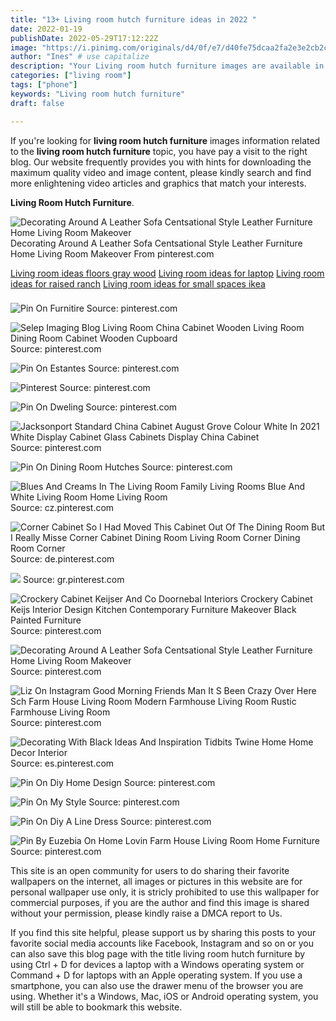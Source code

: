 ```yaml
---
title: "13+ Living room hutch furniture ideas in 2022 "
date: 2022-01-19
publishDate: 2022-05-29T17:12:22Z
image: "https://i.pinimg.com/originals/d4/0f/e7/d40fe75dcaa2fa2e3e2cb2c72f53430e.jpg"
author: "Ines" # use capitalize
description: "Your Living room hutch furniture images are available in this site. Living room hutch furniture are a topic that is being searched for and liked by netizens today. You can Get the Living room hutch furniture files here. Download all royalty-free images."
categories: ["living room"]
tags: ["phone"]
keywords: "Living room hutch furniture"
draft: false

---
```


If you're looking for **living room hutch furniture** images information related to the **living room hutch furniture** topic, you have pay a visit to the right  blog.  Our website frequently  provides you with  hints  for downloading  the maximum  quality video and image  content, please kindly search and find more enlightening video articles and graphics  that match your interests.

**Living Room Hutch Furniture**. 

![Decorating Around A Leather Sofa Centsational Style Leather Furniture Home Living Room Makeover](https://i.pinimg.com/originals/6f/70/1b/6f701bdb0bb87d005ffdbf1868cd4dee.jpg "Decorating Around A Leather Sofa Centsational Style Leather Furniture Home Living Room Makeover")
Decorating Around A Leather Sofa Centsational Style Leather Furniture Home Living Room Makeover From pinterest.com

[Living room ideas floors gray wood](/living-room-ideas-floors-gray-wood/)
[Living room ideas for laptop](/living-room-ideas-for-laptop/)
[Living room ideas for raised ranch](/living-room-ideas-for-raised-ranch/)
[Living room ideas for small spaces ikea](/living-room-ideas-for-small-spaces-ikea/)



### 

 


![Pin On Furnitire](https://i.pinimg.com/originals/33/21/59/3321591c0060e63bb6191dbb753184f7.jpg "Pin On Furnitire")
Source: pinterest.com

 

![Selep Imaging Blog Living Room China Cabinet Wooden Living Room Dining Room Cabinet Wooden Cupboard](https://i.pinimg.com/736x/09/41/c2/0941c2e57dd71fbc3d5931a5d9f3ca92--cabinet-decor-cabinet-design.jpg "Selep Imaging Blog Living Room China Cabinet Wooden Living Room Dining Room Cabinet Wooden Cupboard")
Source: pinterest.com

 

![Pin On Estantes](https://i.pinimg.com/474x/0e/0e/b2/0e0eb2f1720b5dc1b355051baf303f78.jpg "Pin On Estantes")
Source: pinterest.com

 

![Pinterest](https://i.pinimg.com/originals/2b/98/5e/2b985ea3b63632c38e5b3063faa361ef.jpg "Pinterest")
Source: pinterest.com

 

![Pin On Dweling](https://i.pinimg.com/originals/75/f6/43/75f6436deeaaf1dbbac82cc8fe054608.jpg "Pin On Dweling")
Source: pinterest.com

 

![Jacksonport Standard China Cabinet August Grove Colour White In 2021 White Display Cabinet Glass Cabinets Display China Cabinet](https://i.pinimg.com/564x/4d/84/64/4d8464922c8ca3454605c29c4f7bd85d.jpg "Jacksonport Standard China Cabinet August Grove Colour White In 2021 White Display Cabinet Glass Cabinets Display China Cabinet")
Source: pinterest.com

 

![Pin On Dining Room Hutches](https://i.pinimg.com/originals/0c/d1/42/0cd14255a2a934b5a458cb5b296262f0.png "Pin On Dining Room Hutches")
Source: pinterest.com

 

![Blues And Creams In The Living Room Family Living Rooms Blue And White Living Room Home Living Room](https://i.pinimg.com/originals/c7/0e/1a/c70e1abd50d8a6669f68dfe9b77f4cff.jpg "Blues And Creams In The Living Room Family Living Rooms Blue And White Living Room Home Living Room")
Source: cz.pinterest.com

 

![Corner Cabinet So I Had Moved This Cabinet Out Of The Dining Room But I Really Misse Corner Cabinet Dining Room Living Room Corner Dining Room Corner](https://i.pinimg.com/originals/e5/5a/03/e55a03d4bf0bb9df3c67bdd14bf1202c.jpg "Corner Cabinet So I Had Moved This Cabinet Out Of The Dining Room But I Really Misse Corner Cabinet Dining Room Living Room Corner Dining Room Corner")
Source: de.pinterest.com

 

![](https://i.pinimg.com/originals/47/e7/7e/47e77e4849da4ab16a95f161adeabbed.jpg "")
Source: gr.pinterest.com

 

![Crockery Cabinet Keijser And Co Doornebal Interiors Crockery Cabinet Keijs Interior Design Kitchen Contemporary Furniture Makeover Black Painted Furniture](https://i.pinimg.com/564x/81/ed/ff/81edff2345573a81dcd0a8af74f0b974.jpg "Crockery Cabinet Keijser And Co Doornebal Interiors Crockery Cabinet Keijs Interior Design Kitchen Contemporary Furniture Makeover Black Painted Furniture")
Source: pinterest.com

 

![Decorating Around A Leather Sofa Centsational Style Leather Furniture Home Living Room Makeover](https://i.pinimg.com/originals/6f/70/1b/6f701bdb0bb87d005ffdbf1868cd4dee.jpg "Decorating Around A Leather Sofa Centsational Style Leather Furniture Home Living Room Makeover")
Source: pinterest.com

 

![Liz On Instagram Good Morning Friends Man It S Been Crazy Over Here Sch Farm House Living Room Modern Farmhouse Living Room Rustic Farmhouse Living Room](https://i.pinimg.com/originals/87/64/a7/8764a764ecfd4c36da433da052fc7c22.jpg "Liz On Instagram Good Morning Friends Man It S Been Crazy Over Here Sch Farm House Living Room Modern Farmhouse Living Room Rustic Farmhouse Living Room")
Source: pinterest.com

 

![Decorating With Black Ideas And Inspiration Tidbits Twine Home Home Decor Interior](https://i.pinimg.com/originals/f0/ce/fa/f0cefa66a35e63f2eb57ba05558bd798.jpg "Decorating With Black Ideas And Inspiration Tidbits Twine Home Home Decor Interior")
Source: es.pinterest.com

 

![Pin On Diy Home Design](https://i.pinimg.com/736x/65/f1/da/65f1da9e4c82075a4fa2ce97382d978e.jpg "Pin On Diy Home Design")
Source: pinterest.com

 

![Pin On My Style](https://i.pinimg.com/originals/79/85/d4/7985d4b895fef8166e1b5675e051d061.jpg "Pin On My Style")
Source: pinterest.com

 

![Pin On Diy A Line Dress](https://i.pinimg.com/originals/8f/bb/11/8fbb117104b1b3198b71f0c68aec3af2.jpg "Pin On Diy A Line Dress")
Source: pinterest.com

 

![Pin By Euzebia On Home Lovin Farm House Living Room Home Furniture](https://i.pinimg.com/originals/d4/0f/e7/d40fe75dcaa2fa2e3e2cb2c72f53430e.jpg "Pin By Euzebia On Home Lovin Farm House Living Room Home Furniture")
Source: pinterest.com

 

This site is an open community for users to do sharing their favorite wallpapers on the internet, all images or pictures in this website are for personal wallpaper use only, it is stricly prohibited to use this wallpaper for commercial purposes, if you are the author and find this image is shared without your permission, please kindly raise a DMCA report to Us.

If you find this site helpful, please support us by sharing this posts to your favorite social media accounts like Facebook, Instagram and so on or you can also save this blog page with the title living room hutch furniture by using Ctrl + D for devices a laptop with a Windows operating system or Command + D for laptops with an Apple operating system. If you use a smartphone, you can also use the drawer menu of the browser you are using. Whether it's a Windows, Mac, iOS or Android operating system, you will still be able to bookmark this website.
